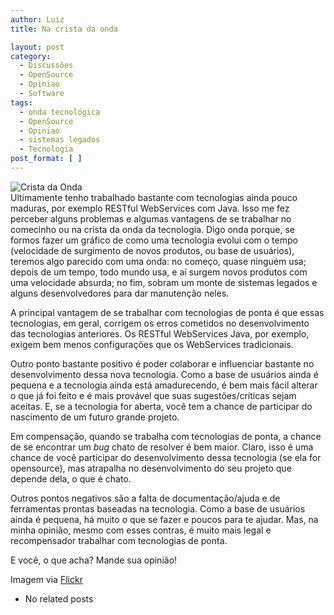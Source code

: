 ```yaml
---
author: Luiz
title: Na crista da onda

layout: post
category:
  - Discussões
  - OpenSource
  - Opiniao
  - Software
tags:
  - onda tecnológica
  - OpenSource
  - Opiniao
  - sistemas legados
  - Tecnologia
post_format: [ ]
---
```

![Crista da Onda][1]  
Ultimamente tenho trabalhado bastante com tecnologias ainda pouco maduras, por exemplo RESTful WebServices com Java. Isso me fez perceber alguns problemas e algumas vantagens de se trabalhar no comecinho ou na crista da onda da tecnologia. Digo onda porque, se formos fazer um gráfico de como uma tecnologia evolui com o tempo (velocidade de surgimento de novos produtos, ou base de usuários), teremos algo parecido com uma onda: no começo, quase ninguém usa; depois de um tempo, todo mundo usa, e aí surgem novos produtos com uma velocidade absurda; no fim, sobram um monte de sistemas legados e alguns desenvolvedores para dar manutenção neles.

A principal vantagem de se trabalhar com tecnologias de ponta é que essas tecnologias, em geral, corrigem os erros cometidos no desenvolvimento das tecnologias anteriores. Os RESTful WebServices Java, por exemplo, exigem bem menos configurações que os WebServices tradicionais.

Outro ponto bastante positivo é poder colaborar e influenciar bastante no desenvolvimento dessa nova tecnologia. Como a base de usuários ainda é pequena e a tecnologia ainda está amadurecendo, é bem mais fácil alterar o que já foi feito e é mais provável que suas sugestões/críticas sejam aceitas. E, se a tecnologia for aberta, você tem a chance de participar do nascimento de um futuro grande projeto.

Em compensação, quando se trabalha com tecnologias de ponta, a chance de se encontrar um *bug* chato de resolver é bem maior. Claro, isso é uma chance de você participar do desenvolvimento dessa tecnologia (se ela for opensource), mas atrapalha no desenvolvimento do seu projeto que depende dela, o que é chato.

Outros pontos negativos são a falta de documentação/ajuda e de ferramentas prontas baseadas na tecnologia. Como a base de usuários ainda é pequena, há muito o que se fazer e poucos para te ajudar. Mas, na minha opinião, mesmo com esses contras, é muito mais legal e recompensador trabalhar com tecnologias de ponta.

E você, o que acha? Mande sua opinião!

Imagem via [Flickr][2] 

*   No related posts












 [1]: http://vidageek.net/wp-content/uploads/2009/07/onda-300x222.jpg "Crista da Onda"
 [2]: http://www.flickr.com/photos/sotto1/988556230/





